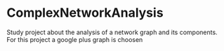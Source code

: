 # ComplexNetworkAnalysis
Study project about the analysis of a network graph and its components. For this project a google plus graph is choosen
